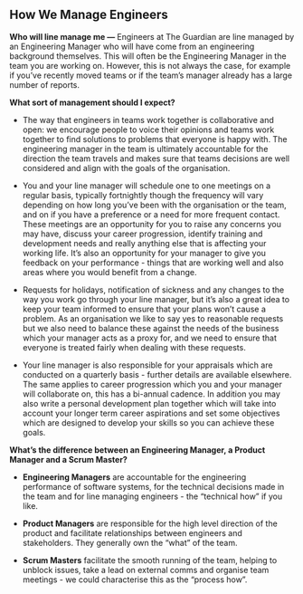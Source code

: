 ## How We Manage Engineers

**Who will line manage me —** Engineers at The Guardian are line managed by an Engineering Manager who will have come from an engineering background themselves. This will often be the Engineering Manager in the team you are working on. However, this is not always the case, for example if you’ve recently moved teams or if the team’s manager already has a large number of reports.

**What sort of management should I expect?**
- The way that engineers in teams work together is collaborative and open: we encourage people to voice their opinions and teams work together to find solutions to problems that everyone is happy with. The engineering manager in the team is ultimately accountable for the direction the team travels and makes sure that teams decisions are well considered and align with the goals of the organisation.

- You and your line manager will schedule one to one meetings on a regular basis, typically fortnightly though the frequency will vary depending on how long you’ve been with the organisation or the team, and on if you have a  preference or a need for more frequent contact. These meetings are an opportunity for you to raise any concerns you may have, discuss your career progression, identify training and development needs and really anything else that is affecting your working life. It’s also an opportunity for your manager to give you feedback on your performance - things that are working well and also areas where you would benefit from a change.

- Requests for holidays, notification of sickness and any changes to the way you work go through your line manager, but it’s also a great idea to keep your team informed to ensure that your plans won’t cause a problem. As an organisation we like to say yes to reasonable requests but we also need to balance these against the needs of the business which your manager acts as a proxy for, and we need to ensure that everyone is treated fairly when dealing with these requests.

- Your line manager is also responsible for your appraisals which are conducted on a quarterly basis - further details are available elsewhere. The same applies to career progression which you and your manager will collaborate on, this has a bi-annual cadence. In addition you may also write a personal development plan together which will take into account your longer term career aspirations and set some objectives which are designed to develop your skills so you can achieve these goals.

**What’s the difference between an Engineering Manager, a Product Manager and a Scrum Master?**
- **Engineering Managers** are accountable for the engineering performance of software systems, for the technical decisions made in the team and for line managing engineers - the “technical how” if you like.

- **Product Managers** are responsible for the high level direction of the product and facilitate relationships between engineers and stakeholders. They generally own the “what” of the team.

- **Scrum Masters** facilitate the smooth running of the team, helping to unblock issues, take a lead on external comms and organise team meetings - we could characterise this as the “process how”.

